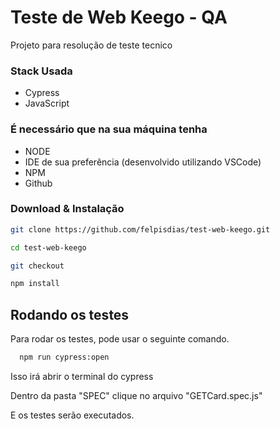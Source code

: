 # Teste de Web Keego - QA

Projeto para resolução de teste tecnico

### Stack Usada
- Cypress
- JavaScript

### É necessário que na sua máquina tenha
- NODE
- IDE de sua preferência (desenvolvido utilizando VSCode)
- NPM
- Github

### Download & Instalação
```bash
git clone https://github.com/felpisdias/test-web-keego.git

cd test-web-keego

git checkout

npm install

```

## Rodando os testes

Para rodar os testes, pode usar o seguinte comando.

```bash
  npm run cypress:open
```
Isso irá abrir o terminal do cypress

Dentro da pasta "SPEC" clique no arquivo "GETCard.spec.js"

E os testes serão executados.
